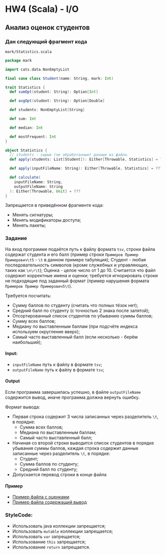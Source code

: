 # HW4 (Scala) - I/O

## Анализ оценок студентов

### Дан следующий фрагмент кода

`mark/Statistics.scala`

```scala
package mark

import cats.data.NonEmptyList

final case class Student(name: String, mark: Int)

trait Statistics {
  def sumOpt(student: String): Option[Int]

  def avgOpt(student: String): Option[Double]

  def students: NonEmptyList[String]

  def sum: Int

  def median: Int

  def mostFrequent: Int
}

object Statistics {
  // students - сырые (не обработанные) данные из файла.
  def apply(students: List[Student]): Either[Throwable, Statistics] = ???

  def apply(inputFileName: String): Either[Throwable, Statistics] = ???

  def calculate(
    inputFileName: String,
    outputFileName: String
  ): Either[Throwable, Unit] = ???
}
```

Запрещается в приведённом фрагменте кода:

* Менять сигнатуры;
* Менять модификаторы доступа;
* Менять пакеты;

### Задание

На вход программе подаётся путь к файлу формата `tsv`, строки файла содержат студента и его балл (пример строки
`Примеров Пример Примерович\t5` - `\t` в данном примере табуляция); Студент - любая последовательность символов
(кроме служебных и управляющих, таких как `\n\r\t`); Оценка - целое число от 1 до 10. Считается что файл содержит
корректные имена и оценки; требуется игнорировать строки не подходящие под заданный формат
(пример нарушения формата `Примеров Пример Примерович5\t`).

Требуется посчитать:

- Сумму баллов по студенту (считать что полных тёзок нет);
- Средний балл по студенту (с точностью 2 знака после запятой);
- Отсортированный список студентов по убыванию суммы баллов;
- Сумму всех баллов;
- Медиану по выставленным баллам (при подсчёте индекса используем округление вверх);
- Самый часто выставленный балл (если несколько - берём наибольший);

#### Input:

* `inputFileName` путь к файлу в формате `tsv`;
* `outputFileName` путь к файлу в формате `tsv`;

#### Output

Если программа завершилась успешно, в файле `outputFileName` содержится вывод, иначе программа должна вернуть ошибку.

Формат вывода:

* Первая строка содержит 3 числа записанных через разделитель `\t`, в порядке:
    - Сумма всех баллов;
    - Медиана по выставленным баллам;
    - Самый часто выставленный балл;
* Начиная со второй строки выводится список студентов в порядке убывания суммы баллов, каждая строка содержит данные
  записанные через разделитель `\t`, в порядке:
    - Студент;
    - Сумма баллов по студенту;
    - Средний балл по студенту;
* Допускается перевод строки в конце файла

#### Пример

* [Пример файла с оценками](./input_1.tsv)
* [Пример файла содержащий вывод](./output_1.tsv)

### StyleCode:

* Использовать java коллекции запрещается;
* Использовать `mutable` коллекции запрещается;
* Использовать `var` запрещается;
* Использование `this` запрещается;
* Использование `return` запрещается.
